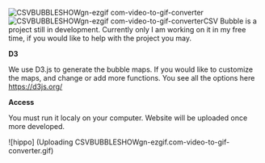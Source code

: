 ![CSVBUBBLESHOWgn-ezgif com-video-to-gif-converter](https://github.com/user-attachments/assets/814f0c2a-d942-4ee6-ac76-700cbe99022b)![CSVBUBBLESHOWgn-ezgif com-video-to-gif-converter](https://github.com/user-attachments/assets/a09f487d-7266-4755-93d4-ec5fb60779a3)CSV Bubble is a project still in development. Currently only I am working on it in my free time, if you would like to help with the project you may.

**D3**

We use D3.js to generate the bubble maps. If you would like to customize the maps, and change or add more functions. You see all the options here https://d3js.org/

**Access** 

You must run it localy on your computer. Website will be uploaded once more developed.

![hippo] (Uploading CSVBUBBLESHOWgn-ezgif.com-video-to-gif-converter.gif)

